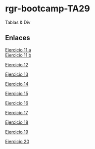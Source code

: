 # rgr-bootcamp-TA29
Tablas &amp; Div

## Enlaces
<a href="https://rogergibertrovira.github.io/rgr-bootcamp-TA29/Ex11/donde.html">Ejercicio 11 a</a> <br>
<a href="https://rogergibertrovira.github.io/rgr-bootcamp-TA29/Ex11/donde2.html">Ejercicio 11 b</a>

<a href="https://rogergibertrovira.github.io/rgr-bootcamp-TA29/Ex12/instalaciones.html">Ejercicio 12</a>

<a href="https://rogergibertrovira.github.io/rgr-bootcamp-TA29/Ex13/">Ejercicio 13</a>

<a href="https://rogergibertrovira.github.io/rgr-bootcamp-TA29/Ex14/">Ejercicio 14</a>

<a href="https://rogergibertrovira.github.io/rgr-bootcamp-TA29/Ex15/">Ejercicio 15</a>

<a href="https://rogergibertrovira.github.io/rgr-bootcamp-TA29/Ex16/">Ejercicio 16</a>

<a href="https://rogergibertrovira.github.io/rgr-bootcamp-TA29/Ex17/">Ejercicio 17</a>

<a href="https://rogergibertrovira.github.io/rgr-bootcamp-TA29/Ex18/">Ejercicio 18</a>

<a href="https://rogergibertrovira.github.io/rgr-bootcamp-TA29/Ex19/">Ejercicio 19</a>

<a href="https://rogergibertrovira.github.io/rgr-bootcamp-TA29/Ex20/">Ejercicio 20</a>
